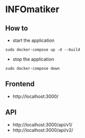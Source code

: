 # INFOmatiker

## How to
- start the application 
```
sudo docker-compose up -d --build
```

- stop the application
```
sudo docker-compose down
```

## Frontend
- http://localhost:3000/


## API
- http://localhost:3000/api/v1/
- http://localhost:3000/api/v2/

